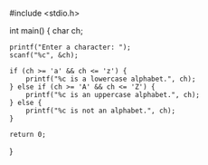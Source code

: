 #include <stdio.h>

int main() {
    char ch;

    printf("Enter a character: ");
    scanf("%c", &ch);

    if (ch >= 'a' && ch <= 'z') {
        printf("%c is a lowercase alphabet.", ch);
    } else if (ch >= 'A' && ch <= 'Z') {
        printf("%c is an uppercase alphabet.", ch);
    } else {
        printf("%c is not an alphabet.", ch);
    }

    return 0;
}

